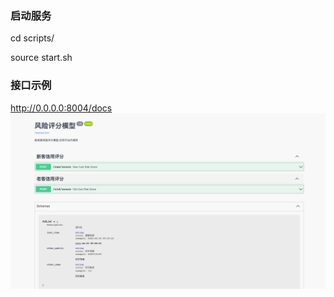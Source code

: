 ### 启动服务
cd scripts/ </n>

source start.sh </n>

### 接口示例
http://0.0.0.0:8004/docs
![img.png](img.png)

[comment]: <> (![img.png]&#40;test/swaggerUI.png&#41;)